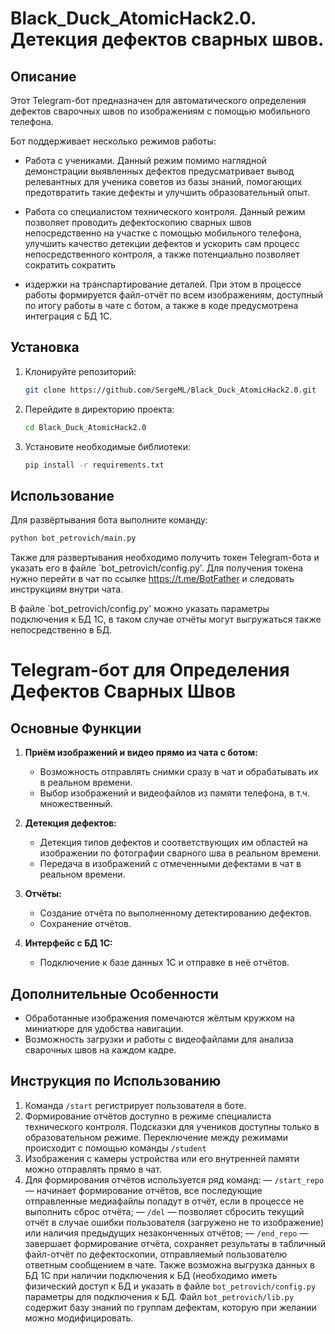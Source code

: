 # Black_Duck_AtomicHack2.0. Детекция дефектов сварных швов.

## Описание

Этот Telegram-бот предназначен для автоматического определения дефектов сварочных швов по изображениям с помощью мобильного телефона.

Бот поддерживает несколько режимов работы:

* Работа с учениками. Данный режим помимо наглядной демонстрации выявленных дефектов предусматривает вывод релевантных для ученика советов из базы знаний, помогающих предотвратить такие дефекты и улучшить образовательный опыт. 

* Работа со специалистом технического контроля. Данный режим позволяет проводить дефектоскопию сварных швов непосредственно на участке с помощью мобильного телефона, улучшить качество детекции дефектов и ускорить сам процесс непосредственного контроля, а также потенциально позволяет сократить сократить
* издержки на транспартирование деталей. При этом в процессе работы формируется файл-отчёт по всем изображениям, доступный по итогу работы в чате с ботом, а также в коде предусмотрена интеграция с БД 1С.


## Установка

1. Клонируйте репозиторий:
    ```bash
    git clone https://github.com/SergeML/Black_Duck_AtomicHack2.0.git
    ```

2. Перейдите в директорию проекта:
    ```bash
    cd Black_Duck_AtomicHack2.0
    ```

3. Установите необходимые библиотеки:
    ```bash
    pip install -r requirements.txt
    ```

## Использование

Для развёртывания бота выполните команду:
```bash
python bot_petrovich/main.py
```

Также для развертывания необходимо получить токен Telegram-бота и указать его в файле `bot_petrovich/config.py'. Для получения токена нужно перейти в чат по ссылке https://t.me/BotFather и следовать инструкциям внутри чата.

В файле `bot_petrovich/config.py' можно указать параметры подключения к БД 1С, в таком случае отчёты могут выгружаться также непосредственно в БД.


# Telegram-бот для Определения Дефектов Сварных Швов



## Основные Функции
1. **Приём изображений и видео прямо из чата с ботом:**
   - Возможность отправлять снимки сразу в чат и обрабатывать их в реальном времени.
   - Выбор изображений и видеофайлов из памяти телефона, в т.ч. множественный.

2. **Детекция дефектов:**
   - Детекция типов дефектов и соответствующих им областей на изображении по фотографии сварного шва в реальном времени.
   - Передача в изображений с отмеченными дефектами в чат в реальном времени.

3. **Отчёты:**
   - Создание отчёта по выполненному детектированию дефектов.
   - Сохранение отчётов.

4. **Интерфейс с БД 1С:**
   - Подключение к базе данных 1С и отправке в неё отчётов.

## Дополнительные Особенности
- Обработанные изображения помечаются жёлтым кружком на миниатюре для удобства навигации.
- Возможность загрузки и работы с видеофайлами для анализа сварочных швов на каждом кадре.

## Инструкция по Использованию
1. Команда `/start` регистрирует пользователя в боте.
2. Формирование отчётов доступно в режиме специалиста технического контроля. Подсказки для учеников доступны только в образовательном режиме.
Переключение между режимами происходит с помощью команды `/student`
4. Изображения с камеры устройства или его внутренней памяти можно отправлять прямо в чат.
5. Для формирования отчётов используется ряд команд:
 — `/start_repo` — начинает формирование отчётов, все последующие отправленные медиафайлы попадут в отчёт, если в процессе не выполнить сброс отчёта;
 — `/del` — позволяет сбросить текущий отчёт в случае ошибки пользователя (загружено не то изображение) или наличия предыдущих незаконченных отчётов;
 — `/end_repo` — завершает формирование отчёта, сохраняет результаты в табличный файл-отчёт по дефектоскопии, отправляемый пользователю ответным сообщением в чате.
Также возможна выгрузка данных в БД 1С при наличии подключения к БД (необходимо иметь физический доступ к БД и указать в файле `bot_petrovich/config.py` параметры для подключения к БД.
Файл `bot_petrovich/lib.py` содержит базу знаний по группам дефектам, которую при желании можно модифицировать.
